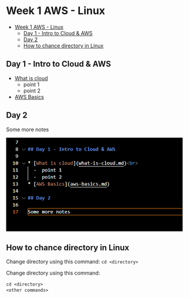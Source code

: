 # Week 1 AWS - Linux

- [Week 1 AWS - Linux](#week-1-aws---linux)
  - [Day 1 - Intro to Cloud \& AWS](#day-1---intro-to-cloud--aws)
  - [Day 2](#day-2)
  - [How to chance directory in Linux](#how-to-chance-directory-in-linux)


## Day 1 - Intro to Cloud & AWS

* [What is cloud](what-is-cloud)
  -  point 1
  -  point 2
* [AWS Basics](aws-basics)

## Day 2

Some more notes

![screenshot-vscode-readme-example.png](readme-images/screenshot-vscode-readme-example.png)


## How to chance directory in Linux

Change directory using this command: `cd <directory>`

Change directory using this command:

```
cd <directory>
<other commands>
```

